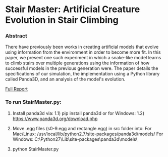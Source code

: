 # Stair Master: Artificial Creature Evolution in Stair Climbing

### Abstract

There have previously been works in creating artificial models that evolve using 
information from the environment in order to become more fit. 
In this paper, we present one such experiment in which a snake-like model learns to 
climb stairs over multiple generations using the information of how successful models 
in the previous generation were. The paper details the specifications of our simulation, 
the implementation using a Python library called Panda3D, and an analysis 
of the model's evolution.

[Full Report](./submission/report/evolution-artificial-creatures.pdf)

### To run StairMaster.py:
1) Install panda3d via:
	1.1) pip install panda3d
	or for Windows:
	1.2) https://www.panda3d.org/download.php

2) Move .egg files (s0-9.egg and rectangle.egg) in src folder into:
	For Mac/Linux:
		/usr/local/lib/python2.7/site-packages/panda3d/models/
	For Windows:
		C:\Python27\Lib\site-packages\panda3d\models\

3) python StairMaster.py
